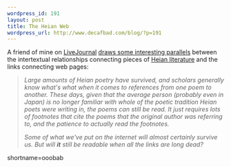 ```yaml
--- 
wordpress_id: 191
layout: post
title: The Heian Web
wordpress_url: http://www.decafbad.com/blog/?p=191
---
```

<p>A friend of mine on <a href="http://www.decafbad.com/twiki/bin/view/Main/LiveJournal">LiveJournal</a> <a href="http://www.livejournal.com/talkpost.bml?journal=isolt&amp;itemid=111772">draws some interesting parallels</a> between the intertextual relationships connecting pieces of <a href="http://www.heian-library.com/english/hliterature.html">Heian literature</a> and the links connecting web pages:<blockquote><i>Large amounts of Heian poetry have survived, and scholars generally know what's what when it comes to references from one poem to another. These days, given that the average person (probably even in Japan) is no longer familiar with whole of the poetic tradition Heian poets were writing in, the poems can still be read. It just requires lots of footnotes that cite the poems that the original author was referring to, and the patience to actually read the footnotes.</p>
<p>Some of what we've put on the internet will almost certainly survive us. But will <strong>it</strong> still be readable when all the links are long dead?</i></blockquote></p>
<!--more-->
shortname=ooobab
